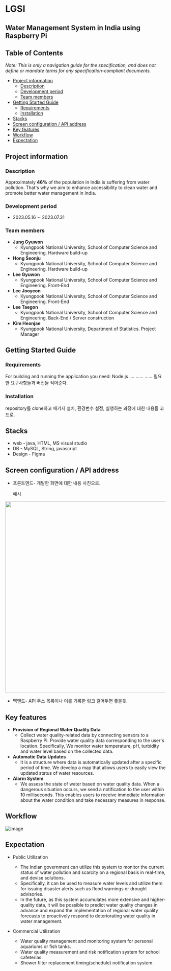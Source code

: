 # LGSI
## Water Management System in India using Raspberry Pi

## Table of Contents
*Note: This is only a navigation guide for the specification, and does not define or mandate terms for any specification-compliant documents.*
- [Project information](#project-information)
  - [Description](#description)
  - [Development period](#development-period)
  - [Team members](#team-members)
- [Getting Started Guide](#getting-started-guide)
  - [Requirements](#requirements)
  - [Installation](#installation)
- [Stacks](#stacks)
- [Screen configuration / API address](#screen-configuration-/-api-address)
- [Key features](#key-features)
- [Workflow](#workflow)
- [Expectation](#expectation)
    
## Project information

### Description
Approximately **46%** of the population in India is suffering from water pollution. That's why we aim to enhance accessibility to clean water and promote better water management in India.

### Development period
* 2023.05.16 ∼ 2023.07.31

### Team members
- **Jung Gyuwon**
  - Kyungpook National University, School of Computer Science and Engineering. Hardware build-up
- **Hong Seonju**
  - Kyungpook National University, School of Computer Science and Engineering. Hardware build-up
- **Lee Gyuwon**
  - Kyungpook National University, School of Computer Science and Engineering. Front-End
- **Lee Jooyeon**
  - Kyungpook National University, School of Computer Science and Engineering. Front-End
- **Lee Taegon**
  - Kyungpook National University, School of Computer Science and Engineering. Back-End / Server construction
- **Kim Heonjae**
  - Kyungpook National University, Department of Statistics. Project Manager

## Getting Started Guide

### Requirements
For building and running the application you need:
Node.js ....
......
......
필요한 요구사항들과 버전들 적어준다.

### Installation
repository를 clone하고 패키지 설치, 환경변수 설정, 실행하는 과정에 대한 내용들 코드로.

## Stacks
- web - java, HTML, MS visual studio
- DB - MySQL, String, javascript
- Design - Figma

## Screen configuration / API address
- 프론트엔드- 개발한 화면에 대한 내용 사진으로.
  
  예시
<img src="https://github.com/KimHeonjae/LGSI/assets/134956232/0c76d398-1476-48c5-a5a1-56d35f9b4f3b.png" width="600" height="600">


- 백엔드- API 주소 목록이나 이를 기록한 링크 걸어두면 좋을듯.

## Key features
* **Provision of Regional Water Quality Data**
  - Collect water quality-related data by connecting sensors to a Raspberry Pi. Provide water quality data corresponding to the user's location. Specifically, We monitor water temperature, pH, turbidity and water level based on the collected data.
* **Automatic Data Updates**
  - It is a structure where data is automatically updated after a specific period of time. We develop a map that allows users to easily view the updated status of water resources.
* **Alarm System**
  - We assess the state of water based on water quality data. When a dangerous situation occurs, we send a notification to the user within 10 milliseconds. This enables users to receive immediate information about the water condition and take necessary measures in response.
  
## Workflow

![image](https://github.com/KimHeonjae/LGSI-peter/assets/134956232/355ede7e-9235-4255-b7f3-d3eca587f457)

## Expectation

* Public Utilization
  * The Indian government can utilize this system to monitor the current status of water pollution and scarcity on a regional basis in real-time, and devise solutions.
  * Specifically, it can be used to measure water levels and utilize them for issuing disaster alerts such as flood warnings or drought advisories.
  * In the future, as this system accumulates more extensive and higher-quality data, it will be possible to predict water quality changes in advance and expand the implementation of regional water quality forecasts to proactively respond to deteriorating water quality in water management.

* Commercial Utilization
  * Water quality management and monitoring system for personal aquariums or fish tanks.
  * Water quality measurement and risk notification system for school cafeterias.
  * Shower filter replacement timing(schedule) notification system.
